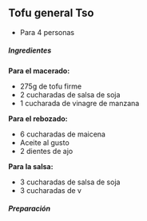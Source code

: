 ## Tofu general Tso

* Para 4 personas

##### Ingredientes

**Para el macerado:**
* 275g de tofu firme
* 2 cucharadas de salsa de soja
* 1 cucharada de vinagre de manzana

**Para el rebozado:**
* 6 cucharadas de maicena
* Aceite al gusto
* 2 dientes de ajo

**Para la salsa:**

* 3 cucharadas de salsa de soja
* 3 cucharadas de v

##### Preparación